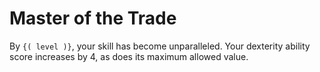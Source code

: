 # Master of the Trade
By `{( level )}`, your skill has become unparalleled.
Your dexterity ability score increases by 4, as does its maximum allowed value.
